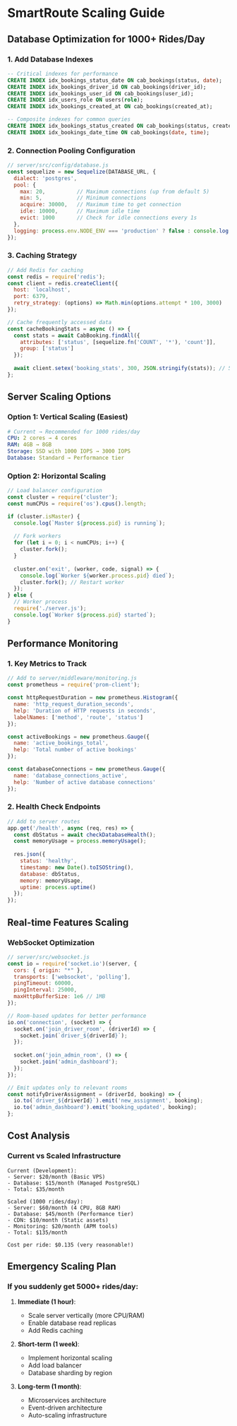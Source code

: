 # SmartRoute Scaling Guide

## Database Optimization for 1000+ Rides/Day

### 1. Add Database Indexes
```sql
-- Critical indexes for performance
CREATE INDEX idx_bookings_status_date ON cab_bookings(status, date);
CREATE INDEX idx_bookings_driver_id ON cab_bookings(driver_id);
CREATE INDEX idx_bookings_user_id ON cab_bookings(user_id);
CREATE INDEX idx_users_role ON users(role);
CREATE INDEX idx_bookings_created_at ON cab_bookings(created_at);

-- Composite indexes for common queries
CREATE INDEX idx_bookings_status_created ON cab_bookings(status, created_at);
CREATE INDEX idx_bookings_date_time ON cab_bookings(date, time);
```

### 2. Connection Pooling Configuration
```javascript
// server/src/config/database.js
const sequelize = new Sequelize(DATABASE_URL, {
  dialect: 'postgres',
  pool: {
    max: 20,          // Maximum connections (up from default 5)
    min: 5,           // Minimum connections
    acquire: 30000,   // Maximum time to get connection
    idle: 10000,      // Maximum idle time
    evict: 1000       // Check for idle connections every 1s
  },
  logging: process.env.NODE_ENV === 'production' ? false : console.log
});
```

### 3. Caching Strategy
```javascript
// Add Redis for caching
const redis = require('redis');
const client = redis.createClient({
  host: 'localhost',
  port: 6379,
  retry_strategy: (options) => Math.min(options.attempt * 100, 3000)
});

// Cache frequently accessed data
const cacheBookingStats = async () => {
  const stats = await CabBooking.findAll({
    attributes: ['status', [sequelize.fn('COUNT', '*'), 'count']],
    group: ['status']
  });
  
  await client.setex('booking_stats', 300, JSON.stringify(stats)); // 5min cache
};
```

## Server Scaling Options

### Option 1: Vertical Scaling (Easiest)
```yaml
# Current → Recommended for 1000 rides/day
CPU: 2 cores → 4 cores
RAM: 4GB → 8GB
Storage: SSD with 1000 IOPS → 3000 IOPS
Database: Standard → Performance tier
```

### Option 2: Horizontal Scaling
```javascript
// Load balancer configuration
const cluster = require('cluster');
const numCPUs = require('os').cpus().length;

if (cluster.isMaster) {
  console.log(`Master ${process.pid} is running`);
  
  // Fork workers
  for (let i = 0; i < numCPUs; i++) {
    cluster.fork();
  }
  
  cluster.on('exit', (worker, code, signal) => {
    console.log(`Worker ${worker.process.pid} died`);
    cluster.fork(); // Restart worker
  });
} else {
  // Worker process
  require('./server.js');
  console.log(`Worker ${process.pid} started`);
}
```

## Performance Monitoring

### 1. Key Metrics to Track
```javascript
// Add to server/middleware/monitoring.js
const prometheus = require('prom-client');

const httpRequestDuration = new prometheus.Histogram({
  name: 'http_request_duration_seconds',
  help: 'Duration of HTTP requests in seconds',
  labelNames: ['method', 'route', 'status']
});

const activeBookings = new prometheus.Gauge({
  name: 'active_bookings_total',
  help: 'Total number of active bookings'
});

const databaseConnections = new prometheus.Gauge({
  name: 'database_connections_active',
  help: 'Number of active database connections'
});
```

### 2. Health Check Endpoints
```javascript
// Add to server routes
app.get('/health', async (req, res) => {
  const dbStatus = await checkDatabaseHealth();
  const memoryUsage = process.memoryUsage();
  
  res.json({
    status: 'healthy',
    timestamp: new Date().toISOString(),
    database: dbStatus,
    memory: memoryUsage,
    uptime: process.uptime()
  });
});
```

## Real-time Features Scaling

### WebSocket Optimization
```javascript
// server/src/websocket.js
const io = require('socket.io')(server, {
  cors: { origin: "*" },
  transports: ['websocket', 'polling'],
  pingTimeout: 60000,
  pingInterval: 25000,
  maxHttpBufferSize: 1e6 // 1MB
});

// Room-based updates for better performance
io.on('connection', (socket) => {
  socket.on('join_driver_room', (driverId) => {
    socket.join(`driver_${driverId}`);
  });
  
  socket.on('join_admin_room', () => {
    socket.join('admin_dashboard');
  });
});

// Emit updates only to relevant rooms
const notifyDriverAssignment = (driverId, booking) => {
  io.to(`driver_${driverId}`).emit('new_assignment', booking);
  io.to('admin_dashboard').emit('booking_updated', booking);
};
```

## Cost Analysis

### Current vs Scaled Infrastructure
```
Current (Development):
- Server: $20/month (Basic VPS)
- Database: $15/month (Managed PostgreSQL)
- Total: $35/month

Scaled (1000 rides/day):
- Server: $60/month (4 CPU, 8GB RAM)
- Database: $45/month (Performance tier)
- CDN: $10/month (Static assets)
- Monitoring: $20/month (APM tools)
- Total: $135/month

Cost per ride: $0.135 (very reasonable!)
```

## Emergency Scaling Plan

### If you suddenly get 5000+ rides/day:
1. **Immediate (1 hour)**:
   - Scale server vertically (more CPU/RAM)
   - Enable database read replicas
   - Add Redis caching

2. **Short-term (1 week)**:
   - Implement horizontal scaling
   - Add load balancer
   - Database sharding by region

3. **Long-term (1 month)**:
   - Microservices architecture
   - Event-driven architecture
   - Auto-scaling infrastructure
